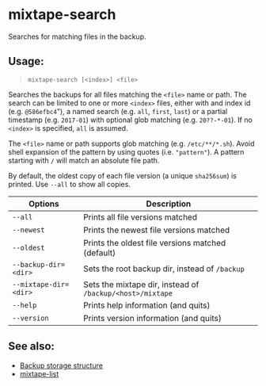 # mixtape-search

Searches for matching files in the backup.


## Usage:

> `mixtape-search [<index>] <file>`

Searches the backups for all files matching the `<file>` name or path. The
search can be limited to one or more `<index>` files, either with and index
id (e.g. `@586efbc4`"), a named search (e.g. `all`, `first`, `last`) or a
partial timestamp (e.g. `2017-01`) with optional glob matching (e.g.
`20??-*-01`). If no `<index>` is specified, `all` is assumed.

The `<file>` name or path supports glob matching (e.g. `/etc/**/*.sh`).
Avoid shell expansion of the pattern by using quotes (i.e. `"pattern"`). A
pattern starting with `/` will match an absolute file path.

By default, the oldest copy of each file version (a unique `sha256sum`) is
printed. Use `--all` to show all copies.

| Options               | Description                                               |
| --------------------- | --------------------------------------------------------- |
| `--all`               | Prints all file versions matched                          |
| `--newest`            | Prints the newest file versions matched                   |
| `--oldest`            | Prints the oldest file versions matched (default)         |
| `--backup-dir=<dir>`  | Sets the root backup dir, instead of `/backup`            |
| `--mixtape-dir=<dir>` | Sets the mixtape dir, instead of `/backup/<host>/mixtape` |
| `--help`              | Prints help information (and quits)                       |
| `--version`           | Prints version information (and quits)                    |


## See also:

* [Backup storage structure](storage.md)
* [mixtape-list](mixtape-list.md)
